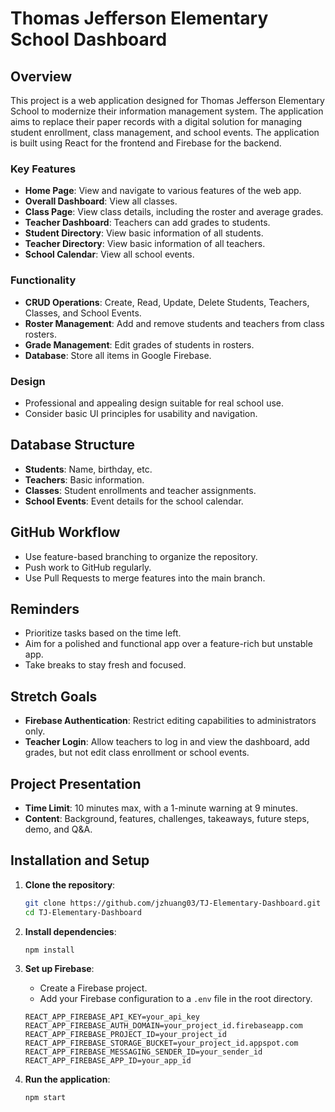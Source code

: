 # Thomas Jefferson Elementary School Dashboard

## Overview
This project is a web application designed for Thomas Jefferson Elementary School to modernize their information management system. The application aims to replace their paper records with a digital solution for managing student enrollment, class management, and school events. The application is built using React for the frontend and Firebase for the backend.

### Key Features
- **Home Page**: View and navigate to various features of the web app.
- **Overall Dashboard**: View all classes.
- **Class Page**: View class details, including the roster and average grades.
- **Teacher Dashboard**: Teachers can add grades to students.
- **Student Directory**: View basic information of all students.
- **Teacher Directory**: View basic information of all teachers.
- **School Calendar**: View all school events.

### Functionality
- **CRUD Operations**: Create, Read, Update, Delete Students, Teachers, Classes, and School Events.
- **Roster Management**: Add and remove students and teachers from class rosters.
- **Grade Management**: Edit grades of students in rosters.
- **Database**: Store all items in Google Firebase.

### Design
- Professional and appealing design suitable for real school use.
- Consider basic UI principles for usability and navigation.

## Database Structure
- **Students**: Name, birthday, etc.
- **Teachers**: Basic information.
- **Classes**: Student enrollments and teacher assignments.
- **School Events**: Event details for the school calendar.

## GitHub Workflow
- Use feature-based branching to organize the repository.
- Push work to GitHub regularly.
- Use Pull Requests to merge features into the main branch.

## Reminders
- Prioritize tasks based on the time left.
- Aim for a polished and functional app over a feature-rich but unstable app.
- Take breaks to stay fresh and focused.

## Stretch Goals
- **Firebase Authentication**: Restrict editing capabilities to administrators only.
- **Teacher Login**: Allow teachers to log in and view the dashboard, add grades, but not edit class enrollment or school events.

## Project Presentation
- **Time Limit**: 10 minutes max, with a 1-minute warning at 9 minutes.
- **Content**: Background, features, challenges, takeaways, future steps, demo, and Q&A.

## Installation and Setup

1. **Clone the repository**:
    ```bash
    git clone https://github.com/jzhuang03/TJ-Elementary-Dashboard.git
    cd TJ-Elementary-Dashboard
    ```

2. **Install dependencies**:
    ```bash
    npm install
    ```

3. **Set up Firebase**:
    - Create a Firebase project.
    - Add your Firebase configuration to a `.env` file in the root directory.
    ```env
    REACT_APP_FIREBASE_API_KEY=your_api_key
    REACT_APP_FIREBASE_AUTH_DOMAIN=your_project_id.firebaseapp.com
    REACT_APP_FIREBASE_PROJECT_ID=your_project_id
    REACT_APP_FIREBASE_STORAGE_BUCKET=your_project_id.appspot.com
    REACT_APP_FIREBASE_MESSAGING_SENDER_ID=your_sender_id
    REACT_APP_FIREBASE_APP_ID=your_app_id
    ```

4. **Run the application**:
    ```bash
    npm start
    ```

